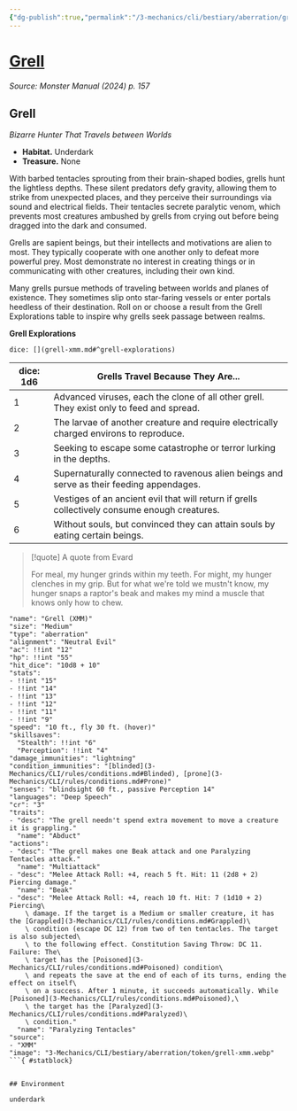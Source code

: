```yaml
---
{"dg-publish":true,"permalink":"/3-mechanics/cli/bestiary/aberration/grell-xmm/","tags":["ttrpg-cli/compendium/src/5e/xmm","ttrpg-cli/monster/cr/3","ttrpg-cli/monster/environment/underdark","ttrpg-cli/monster/size/medium","ttrpg-cli/monster/type/aberration"],"noteIcon":""}
---
```


# [Grell](3-Mechanics\CLI\bestiary\aberration/grell-xmm.md)
*Source: Monster Manual (2024) p. 157*  

## Grell

*Bizarre Hunter That Travels between Worlds*

- **Habitat.** Underdark  
- **Treasure.** None  

With barbed tentacles sprouting from their brain-shaped bodies, grells hunt the lightless depths. These silent predators defy gravity, allowing them to strike from unexpected places, and they perceive their surroundings via sound and electrical fields. Their tentacles secrete paralytic venom, which prevents most creatures ambushed by grells from crying out before being dragged into the dark and consumed.

Grells are sapient beings, but their intellects and motivations are alien to most. They typically cooperate with one another only to defeat more powerful prey. Most demonstrate no interest in creating things or in communicating with other creatures, including their own kind.

Many grells pursue methods of traveling between worlds and planes of existence. They sometimes slip onto star-faring vessels or enter portals heedless of their destination. Roll on or choose a result from the Grell Explorations table to inspire why grells seek passage between realms.

**Grell Explorations**

`dice: [](grell-xmm.md#^grell-explorations)`

| dice: 1d6 | Grells Travel Because They Are... |
|-----------|-----------------------------------|
| 1 | Advanced viruses, each the clone of all other grell. They exist only to feed and spread. |
| 2 | The larvae of another creature and require electrically charged environs to reproduce. |
| 3 | Seeking to escape some catastrophe or terror lurking in the depths. |
| 4 | Supernaturally connected to ravenous alien beings and serve as their feeding appendages. |
| 5 | Vestiges of an ancient evil that will return if grells collectively consume enough creatures. |
| 6 | Without souls, but convinced they can attain souls by eating certain beings. |{ #grell-explorations}


> [!quote] A quote from Evard  
> 
> For meal, my hunger grinds within my teeth. For might, my hunger clenches in my grip. But for what we're told we mustn't know, my hunger snaps a raptor's beak and makes my mind a muscle that knows only how to chew.


```statblock
"name": "Grell (XMM)"
"size": "Medium"
"type": "aberration"
"alignment": "Neutral Evil"
"ac": !!int "12"
"hp": !!int "55"
"hit_dice": "10d8 + 10"
"stats":
- !!int "15"
- !!int "14"
- !!int "13"
- !!int "12"
- !!int "11"
- !!int "9"
"speed": "10 ft., fly 30 ft. (hover)"
"skillsaves":
  "Stealth": !!int "6"
  "Perception": !!int "4"
"damage_immunities": "lightning"
"condition_immunities": "[blinded](3-Mechanics/CLI/rules/conditions.md#Blinded), [prone](3-Mechanics/CLI/rules/conditions.md#Prone)"
"senses": "blindsight 60 ft., passive Perception 14"
"languages": "Deep Speech"
"cr": "3"
"traits":
- "desc": "The grell needn't spend extra movement to move a creature it is grappling."
  "name": "Abduct"
"actions":
- "desc": "The grell makes one Beak attack and one Paralyzing Tentacles attack."
  "name": "Multiattack"
- "desc": "Melee Attack Roll: +4, reach 5 ft. Hit: 11 (2d8 + 2) Piercing damage."
  "name": "Beak"
- "desc": "Melee Attack Roll: +4, reach 10 ft. Hit: 7 (1d10 + 2) Piercing\
    \ damage. If the target is a Medium or smaller creature, it has the [Grappled](3-Mechanics/CLI/rules/conditions.md#Grappled)\
    \ condition (escape DC 12) from two of ten tentacles. The target is also subjected\
    \ to the following effect. Constitution Saving Throw: DC 11. Failure: The\
    \ target has the [Poisoned](3-Mechanics/CLI/rules/conditions.md#Poisoned) condition\
    \ and repeats the save at the end of each of its turns, ending the effect on itself\
    \ on a success. After 1 minute, it succeeds automatically. While [Poisoned](3-Mechanics/CLI/rules/conditions.md#Poisoned),\
    \ the target has the [Paralyzed](3-Mechanics/CLI/rules/conditions.md#Paralyzed)\
    \ condition."
  "name": "Paralyzing Tentacles"
"source":
- "XMM"
"image": "3-Mechanics/CLI/bestiary/aberration/token/grell-xmm.webp"
```{ #statblock}


## Environment

underdark